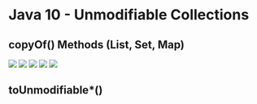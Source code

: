# Java 10 - Unmodifiable Collections 

## copyOf() Methods (List, Set, Map)

![](https://github.com/shamy1st/java-copyof-methods/blob/main/images/01.png)
![](https://github.com/shamy1st/java-copyof-methods/blob/main/images/02.png)
![](https://github.com/shamy1st/java-copyof-methods/blob/main/images/03.png)
![](https://github.com/shamy1st/java-copyof-methods/blob/main/images/04.png)
![](https://github.com/shamy1st/java-copyof-methods/blob/main/images/05.png)

## toUnmodifiable*()


